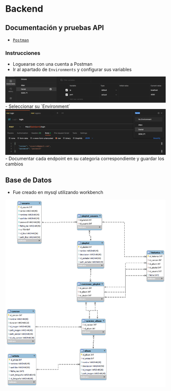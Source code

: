 # Backend

## Documentación y pruebas API

- [`Postman`](https://app.getpostman.com/join-team?invite_code=355fa261005346408443ca2cb4290308&target_code=37291a5a4ff2e80b15463cbf1f50b8ce)

### Instrucciones

- Loguearse con una cuenta a Postman
- Ir al apartado de `Environments` y configurar sus variables
<div align="center"><img src="../Images/enviromentPostman.png" width="700"/></div>
- Seleccionar su `Environment`
<div align="center"><img src="../Images/selectEnv.png" width="700"/></div>
- Documentar cada endpoint en su categoria correspondiente y guardar los cambios

## Base de Datos

- Fue creado en mysql utilizando workbench

<div align="center"><img src="../Images/model.png"/></div>